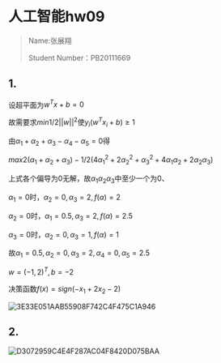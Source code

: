 # 人工智能hw09

> Name:张展翔
>
> Student Number：PB20111669

## 1.

设超平面为$w^Tx+b=0$

故需要求$min1/2||w||^2$使$y_i(w^Tx_i+b)\geq1$

由$\alpha_1+\alpha_2+\alpha_3-\alpha_4-\alpha_5=0$得

$max2(\alpha_1+\alpha_2+\alpha_3)-1/2(4\alpha_1^2+2\alpha_2^2+\alpha_3^2+4\alpha_1\alpha_2+2\alpha_2\alpha_3)$

上式各个偏导为0无解，故$\alpha_1\alpha_2\alpha_3$中至少一个为0、

$\alpha_1=0$时，$\alpha_2=0,\alpha_3=2,f(\alpha)=2$

$\alpha_2=0$时，$\alpha_1=0.5,\alpha_3=2,f(\alpha)=2.5$

$\alpha_3=0$时，$\alpha_2=0,\alpha_3=1,f(\alpha)=1$

故$\alpha_1=0.5,\alpha_2=0,\alpha_3=2,\alpha_4=0,\alpha_5=2.5$

$w=(-1,2)^T,b=-2$

决策函数$f(x)=sign(-x_1+2x_2-2)$

![3E33E051AAB55908F742C4F475C1A946](https://s2.loli.net/2023/06/28/ViApQtv6xc5k9fy.jpg)

## 2.

![D3072959C4E4F287AC04F8420D075BAA](https://s2.loli.net/2023/06/28/kTrXUd6ZHSKt9B7.jpg)